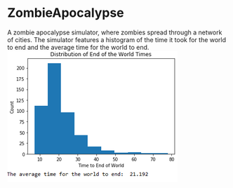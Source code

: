 # ZombieApocalypse
A zombie apocalypse simulator, where zombies spread through a network of cities. The simulator features a histogram of the time it took for the world to end and the average time for the world to end.
![End Of The World](EndOfTheWorld.PNG)	